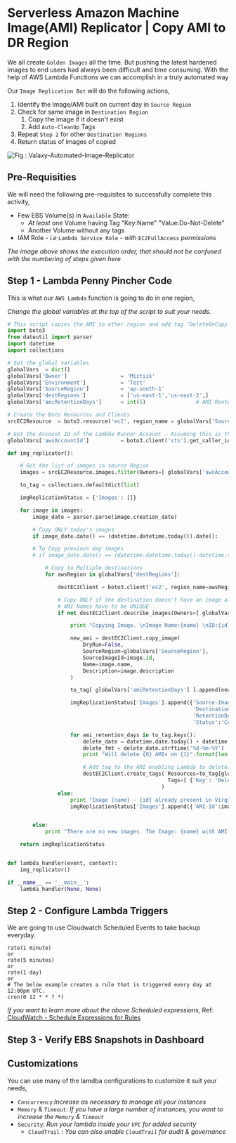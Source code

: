 # Serverless Amazon Machine Image(AMI) Replicator | Copy AMI to DR Region
We all create `Golden Images` all the time. But pushing the latest hardened images to end users had always been difficult and time consuming.
With the help of AWS Lambda Functions we can accomplish in a truly automated way

Our `Image Replication Bot` will do the following actions,
1. Identify the Image/AMI built on current day in `Source Region`
1. Check for same image in `Destination Region`
   1. Copy the image if it doesn't exist
   1. Add `Auto-CleanUp` Tags
1. Repeat `Step 2` for other `Destination Regions`
1. Return status of images of copied

![Fig : Valaxy-Automated-Image-Replicator](https://raw.githubusercontent.com/miztiik/serverless-ami-replicator/master/images/Serverless-AMI-Replicator.jpg)

## Pre-Requisities
We will need the following pre-requisites to successfully complete this activity,
- Few EBS Volume(s) in `Available` State:
  - _At least_ one Volume having Tag "Key:Name" "Value:Do-Not-Delete"
  - Another Volume without any tags 
- IAM Role - _i.e_ `Lambda Service Role` - _with_ `EC2FullAccess` _permissions_

_The image above shows the execution order, that should not be confused with the numbering of steps given here_

## Step 1 - Lambda Penny Pincher Code
This is what our `AWS Lambda` function is going to do in one region,

_Change the global variables at the top of the script to suit your needs._
```py
# This script copies the AMI to other region and add tag 'DeleteOnCopy' with retention days specified.
import boto3
from dateutil import parser
import datetime
import collections

# Set the global variables
globalVars  = dict()
globalVars['Owner']                 = 'Miztiik'
globalVars['Environment']           = 'Test'
globalVars['SourceRegion']          = 'ap-south-1'
globalVars['destRegions']           = ['us-east-1','us-east-2',]        # List of AWS Regions to which the AMI to be copied
globalVars['amiRetentionDays']      = int(5)                # AMI Rentention days in DR/Destination Region.

# Create the Boto Resources and Clients
srcEC2Resource  = boto3.resource('ec2', region_name = globalVars['SourceRegion'])

# Get the Account ID of the Lambda Runner Account - Assuming this is the source account
globalVars['awsAccountId']          = boto3.client('sts').get_caller_identity()['Account']

def img_replicator():

    # Get the list of images in source Region
    images = srcEC2Resource.images.filter(Owners=[ globalVars['awsAccountId'] ])

    to_tag = collections.defaultdict(list)

    imgReplicationStatus = {'Images': []}

    for image in images:
        image_date = parser.parse(image.creation_date)

        # Copy ONLY today's images
        if image_date.date() == (datetime.datetime.today()).date():

        # To Copy previous day images
        # if image_date.date() == (datetime.datetime.today()-datetime.timedelta(1)).date():

            # Copy to Multiple destinations
            for awsRegion in globalVars['destRegions']:

                destEC2Client = boto3.client('ec2', region_name=awsRegion)

                # Copy ONLY if the destination doesn't have an image already with the same name
                # AMI Names have to be UNIQUE
                if not destEC2Client.describe_images(Owners=[ globalVars['awsAccountId'] ], Filters=[{'Name':'name', 'Values':[image.name]}])['Images']:

                    print "Copying Image. \nImage Name:{name} \nID:{id} \nRegion:'{dest}'".format(name=image.name,id=image.id, dest=awsRegion)

                    new_ami = destEC2Client.copy_image(
                        DryRun=False,
                        SourceRegion=globalVars['SourceRegion'],
                        SourceImageId=image.id,
                        Name=image.name,
                        Description=image.description
                    )

                    to_tag[ globalVars['amiRetentionDays'] ].append(new_ami['ImageId'])

                    imgReplicationStatus['Images'].append({'Source-Image-Id':image.id,
                                                           'Destination-Image-Id':new_ami['ImageId'],
                                                           'RetentionDays':globalVars['amiRetentionDays'],
                                                           'Status':'Copied'})

                    for ami_retention_days in to_tag.keys():
                        delete_date = datetime.date.today() + datetime.timedelta(days=globalVars['amiRetentionDays'])
                        delete_fmt = delete_date.strftime('%d-%m-%Y')
                        print "Will delete {0} AMIs on {1}".format(len(to_tag[globalVars['amiRetentionDays']]), delete_fmt)

                        # Add tag to the AMI enabling Lambda to delete/cleanUp after retention period expires
                        destEC2Client.create_tags( Resources=to_tag[globalVars['amiRetentionDays']],
                                                   Tags=[ {'Key': 'DeleteOnCopy', 'Value': delete_fmt} ]
                                                 )
                else:
                    print "Image {name} - {id} already present in Virginia Region".format( name=image.name, id=image.id )
                    imgReplicationStatus['Images'].append({'AMI-Id':image.id,'Status':'Already Exists'})


        else:
            print "There are no new images. The Image: {name} with AMI ID: {id} was created on {date}".format(name=image.name, id=image.id, date=image_date.strftime('%d-%m-%Y'))

    return imgReplicationStatus


def lambda_handler(event, context):
    img_replicator()

if __name__ == '__main__':
    lambda_handler(None, None)

```

## Step 2 - Configure Lambda Triggers
We are going to use Cloudwatch Scheduled Events to take backup everyday.
```
rate(1 minute)
or
rate(5 minutes)
or
rate(1 day)
or
# The below example creates a rule that is triggered every day at 12:00pm UTC.
cron(0 12 * * ? *)
```
_If you want to learn more about the above Scheduled expressions,_ Ref: [CloudWatch - Schedule Expressions for Rules](http://docs.aws.amazon.com/AmazonCloudWatch/latest/events/ScheduledEvents.html#RateExpressions)

## Step 3 - Verify EBS Snapshots in Dashboard

## Customizations
You can use many of the lamdba configurations to customize it suit your needs,

- `Concurrency`:_Increase as necessary to manage all your instances_
- `Memory` & `Timeout`: _If you have a large number of instances, you want to increase the `Memory` & `Timeout`_
- `Security`: _Run your lambda inside your `VPC` for added security_
  - `CloudTrail` : _You can also enable `CloudTrail` for audit & governance_

